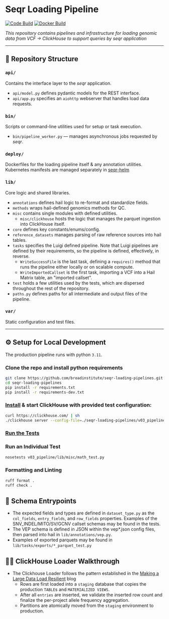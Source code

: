 # Seqr Loading Pipeline

[![Code Build](https://github.com/broadinstitute/seqr-loading-pipelines/actions/workflows/unit-tests.yml/badge.svg?branch=main)](https://github.com/broadinstitute/seqr-loading-pipelines/actions/workflows/unit-tests.yml)
[![Docker Build](https://github.com/broadinstitute/seqr-loading-pipelines/actions/workflows/prod-release.yml/badge.svg?branch=main)](https://github.com/broadinstitute/seqr-loading-pipelines/actions/workflows/prod-release.yml)

*This repository contains pipelines and infrastructure for loading genomic data from VCF -> ClickHouse to support queries by _seqr_ application*

---

## 📁 Repository Structure

### `api/`
Contains the interface layer to the _seqr_ application. 
- `api/model.py` defines pydantic models for the REST interface.
- `api/app.py` specifies an `aiohttp` webserver that handles load data requests. 

### `bin/`
Scripts or command-line utilities used for setup or task execution.
- `bin/pipeline_worker.py` — manages asynchronous jobs requested by _seqr_.

### `deploy/`
Dockerfiles for the loading pipeline itself & any annotation utilities.
Kubernetes manifests are managed separately in [seqr-helm](https://github.com/broadinstitute/seqr-helm/tree/main/charts/pipeline-runner)

### `lib/`
Core logic and shared libraries.  
- `annotations` defines hail logic to re-format and standardize fields.
- `methods` wraps hail-defined genomics methods for QC.
- `misc` contains single modules with defined utilities.
	- `misc/clickhouse` hosts the logic that manages the parquet ingestion into ClickHouse itself.
- `core` defines key constants/enums/config.
- `reference_datasets` manages parsing of raw reference sources into hail tables.
- `tasks` specifies the Luigi defined pipeline.  Note that Luigi pipelines are defined by their requirements, so
the pipeline is defined, effectively, in reverse.
	- `WriteSuccessFile` is the last task, defining a `requires()` method that runs the pipeline either locally or on scalable compute.
	- `WriteImportedCallset` is the first task, importing a VCF into a Hail Matrix table, an "imported callset".
- `test` holds a few utilities used by the tests, which are dispersed throughout the rest of the repository.
- `paths.py` defines paths for all intermediate and output files of the pipeline.

### `var/`
Static configuration and test files.

---

## ⚙️ Setup for Local Development
The production pipeline runs with python `3.11`.

### Clone the repo and install python requirements
```bash
git clone https://github.com/broadinstitute/seqr-loading-pipelines.git
cd seqr-loading-pipelines
pip install -r requirements.txt
pip install -r requirements-dev.txt
```

### [Install](https://clickhouse.com/docs/getting-started/quick-start/oss) & start ClickHouse with provided test configuration:
```bash
curl https://clickhouse.com/ | sh
./clickhouse server --config-file=./seqr-loading-pipelines/v03_pipeline/var/clickhouse_config/test-clickhouse.xml
```

### [Run the Tests](https://github.com/broadinstitute/seqr-loading-pipelines/blob/main/.github/workflows/unit-tests.yml#L66-L73)

### Run an Individual Test
```bash
nosetests v03_pipeline/lib/misc/math_test.py
```

### Formatting and Linting
```bash
ruff format .
ruff check .
```

## 🚪 Schema Entrypoints
- The expected fields and types are defined in `dataset_type.py` as the `col_fields`, `entry_fields`, and `row_fields` properties.  Examples
of the SNV_INDEL/MITO/SV/GCNV callset schemas may be found in the tests.
- The VEP schema is defined in JSON within the vep*.json config files, then parsed into hail in `lib/annotations/vep.py`.
- Examples of exported parquets may be found in `lib/tasks/exports/*_parquet_test.py`


## 🚶‍♂️ ClickHouse Loader Walkthrough
- The Clickhouse Loader follows the pattern established in the [Making a Large Data Load Resilient](https://clickhouse.com/blog/supercharge-your-clickhouse-data-loads-part3) blog 
	- Rows are first loaded into a `staging` database that copies the production `TABLE`s and `MATERIALIZED VIEWS`.
	- After all `entries` are inserted, we validate the inserted row count and finalize the per-project allele frequency aggregation.
	- Partitions are atomically moved from the `staging` environment to production. 
